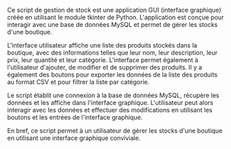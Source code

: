 Ce script de gestion de stock est une application GUI (interface graphique) créée en utilisant le module tkinter de Python. 
L'application est conçue pour interagir avec une base de données MySQL et permet de gérer les stocks d'une boutique.

L'interface utilisateur affiche une liste des produits stockés dans la boutique, avec des informations telles que leur nom, leur description, leur prix, 
leur quantité et leur catégorie. L'interface permet également à l'utilisateur d'ajouter, de modifier et de supprimer des produits. Il y a également des boutons 
pour exporter les données de la liste des produits au format CSV et pour filtrer la liste par catégorie.

Le script établit une connexion à la base de données MySQL, récupère les données et les affiche dans l'interface graphique. L'utilisateur peut alors interagir 
avec les données et effectuer des modifications en utilisant les boutons et les entrées de l'interface graphique.

En bref, ce script permet à un utilisateur de gérer les stocks d'une boutique en utilisant une interface graphique conviviale.
